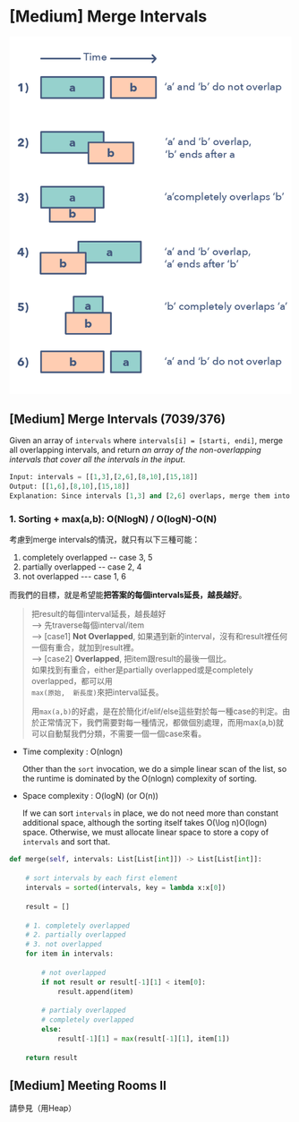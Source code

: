 # \[Medium\] Merge Intervals

![](../../.gitbook/assets/image%20%2886%29.png)

## \[Medium\] Merge Intervals         \(7039/376\)

Given an array of `intervals` where `intervals[i] = [starti, endi]`, merge all overlapping intervals, and return _an array of the non-overlapping intervals that cover all the intervals in the input_.

```python
Input: intervals = [[1,3],[2,6],[8,10],[15,18]]
Output: [[1,6],[8,10],[15,18]]
Explanation: Since intervals [1,3] and [2,6] overlaps, merge them into [1,6].
```

### 1. Sorting + max\(a,b\):   O\(NlogN\) / O\(logN\)-O\(N\)

考慮到merge intervals的情況，就只有以下三種可能：

1. completely overlapped -- case 3, 5
2. partially overlapped -- case 2, 4
3. not overlapped --- case 1, 6

而我們的目標，就是希望能**把答案的每個intervals延長，越長越好**。

> 把result的每個interval延長，越長越好  
> --&gt; 先traverse每個interval/item  
> --&gt; \[case1\] **Not Overlapped**, 如果遇到新的interval，沒有和result裡任何一個有重合，就加到result裡。  
> --&gt; \[case2\] **Overlapped**, 把item跟result的最後一個比。  
>                   如果找到有重合，either是partially overlapped或是completely overlapped，都可以用  
>                   `max(原始,  新長度)`來把interval延長。  
>   
> 用`max(a,b)`的好處，是在於簡化if/elif/else這些對於每一種case的判定。由於正常情況下，我們需要對每一種情況，都做個別處理，而用max\(a,b\)就可以自動幫我們分類，不需要一個一個case來看。

* Time complexity : O\(nlogn\)

  Other than the `sort` invocation, we do a simple linear scan of the list, so the runtime is dominated by the O\(nlogn\) complexity of sorting.

* Space complexity : O\(logN\) \(or O\(n\)\)

  If we can sort `intervals` in place, we do not need more than constant additional space, although the sorting itself takes O\(\log n\)O\(logn\) space. Otherwise, we must allocate linear space to store a copy of `intervals` and sort that.

```python
def merge(self, intervals: List[List[int]]) -> List[List[int]]:
    
    # sort intervals by each first element 
    intervals = sorted(intervals, key = lambda x:x[0])
    
    result = []
    
    # 1. completely overlapped
    # 2. partially overlapped 
    # 3. not overlapped
    for item in intervals:
        
        # not overlapped
        if not result or result[-1][1] < item[0]:
            result.append(item)
            
        # partialy overlapped
        # completely overlapped    
        else: 
            result[-1][1] = max(result[-1][1], item[1])           
    
    return result
```

## \[Medium\] Meeting Rooms II

請參見（用Heap）


